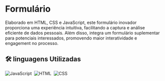 <h1>Formulário</h1>
Elaborado em HTML, CSS e JavaScript, este formulário inovador proporciona uma experiência intuitiva, facilitando a captura e análise eficiente de dados pessoais. Além disso, integra um formulário suplementar para potenciais interessados, promovendo maior interatividade e engagement no processo.

## 🛠 linguagens Utilizadas
![JavaScript](https://img.shields.io/badge/-JavaScript-05122A?style=flat&logo=javascript)&nbsp;
![HTML](https://img.shields.io/badge/-HTML-05122A?style=flat&logo=HTML5)&nbsp;
![CSS](https://img.shields.io/badge/-CSS-05122A?style=flat&logo=CSS3&logoColor=1572B6)&nbsp;
